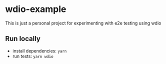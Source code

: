 # wdio-example

This is just a personal project for experimenting with e2e testing using wdio 

## Run locally

- install dependencies: `yarn`
- run tests: `yarn wdio`
